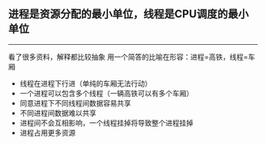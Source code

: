 ## 进程是资源分配的最小单位，线程是CPU调度的最小单位 ##


----------
看了很多资料，解释都比较抽象
用一个简答的比喻在形容：进程=高铁，线程=车厢

 - 线程在进程下行进（单纯的车厢无法行动）
 - 一个进程可以包含多个线程（一辆高铁可以有多个车厢）
 - 同意进程下不同线程间数据容易共享
 - 不同进程间数据难以共享
 - 进程间不会互相影响，一个线程挂掉将导致整个进程挂掉
 - 进程占用更多资源